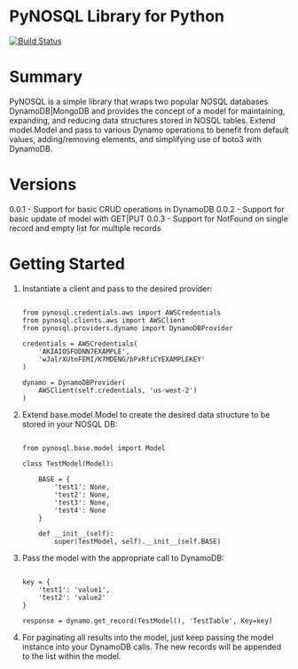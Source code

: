 # PyNOSQL Library for Python
[![Build Status](https://travis-ci.org/stajkowski/pynosql.svg?branch=master)](https://travis-ci.org/stajkowski/pynosql)

# Summary
PyNOSQL is a simple library that wraps two popular NOSQL databases DynamoDB|MongoDB and provides the concept of a model
for maintaining, expanding, and reducing data structures stored in NOSQL tables.  Extend model.Model and pass to various
Dynamo operations to benefit from default values, adding/removing elements, and simplifying use of boto3 with DynamoDB.

# Versions
0.0.1 - Support for basic CRUD operations in DynamoDB
0.0.2 - Support for basic update of model with GET|PUT
0.0.3 - Support for NotFound on single record and empty list for multiple records

# Getting Started

1. Instantiate a client and pass to the desired provider:

    ```

    from pynosql.credentials.aws import AWSCredentials
    from pynosql.clients.aws import AWSClient
    from pynosql.providers.dynamo import DynamoDBProvider

    credentials = AWSCredentials(
        'AKIAIOSFODNN7EXAMPLE',
        'wJalrXUtnFEMI/K7MDENG/bPxRfiCYEXAMPLEKEY'
    )

    dynamo = DynamoDBProvider(
        AWSClient(self.credentials, 'us-west-2')
    )

    ```

2. Extend base.model.Model to create the desired data structure to be stored in
your NOSQL DB:

    ```

    from pynosql.base.model import Model

    class TestModel(Model):

        BASE = {
            'test1': None,
            'test2': None,
            'test3': None,
            'test4': None
        }

        def __init__(self):
            super(TestModel, self).__init__(self.BASE)

    ```

3. Pass the model with the appropriate call to DynamoDB:

    ```

    key = {
        'test1': 'value1',
        'test2': 'value2'
    }

    response = dynamo.get_record(TestModel(), 'TestTable', Key=key)

    ```

4. For paginating all results into the model, just keep passing the model
instance into your DynamoDB calls.  The new records will be appended to the
list within the model.
